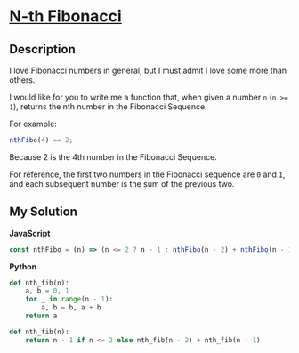 # [N-th Fibonacci](https://www.codewars.com/kata/522551eee9abb932420004a0)

## Description

I love Fibonacci numbers in general, but I must admit I love some more than others.

I would like for you to write me a function that, when given a number `n` (`n >= 1`), returns the nth number in the Fibonacci Sequence.

For example:

```js
nthFibo(4) == 2;
```

Because 2 is the 4th number in the Fibonacci Sequence.

For reference, the first two numbers in the Fibonacci sequence are `0` and `1`, and each subsequent number is the sum of the previous two.

## My Solution

**JavaScript**

```js
const nthFibo = (n) => (n <= 2 ? n - 1 : nthFibo(n - 2) + nthFibo(n - 1));
```

**Python**

```py
def nth_fib(n):
    a, b = 0, 1
    for _ in range(n - 1):
        a, b = b, a + b
    return a
```

```py
def nth_fib(n):
    return n - 1 if n <= 2 else nth_fib(n - 2) + nth_fib(n - 1)
```

